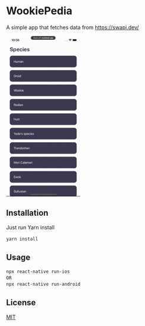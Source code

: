 # WookiePedia

A simple app that fetches data from https://swapi.dev/

<img src="WookiePedia.gif" width=200 />

## Installation

Just run Yarn install

```bash
yarn install
```

## Usage

```bash
npx react-native run-ios
OR
npx react-native run-android
```

## License

[MIT](https://choosealicense.com/licenses/mit/)
